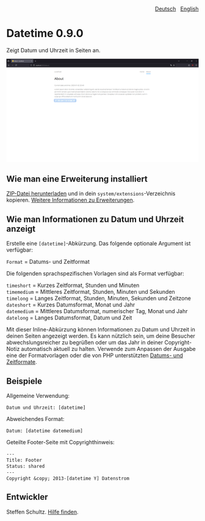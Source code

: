 <p align="right"><a href="README-de.md">Deutsch</a> &nbsp; <a href="README.md">English</a></p>

# Datetime 0.9.0

Zeigt Datum und Uhrzeit in Seiten an.

<p align="center"><img src="SCREENSHOT.png" alt="Bildschirmfoto"></p>

## Wie man eine Erweiterung installiert

[ZIP-Datei herunterladen](https://github.com/schulle4u/yellow-datetime/archive/refs/heads/main.zip) und in dein `system/extensions`-Verzeichnis kopieren. [Weitere Informationen zu Erweiterungen](https://github.com/annaesvensson/yellow-update/tree/main/README-de.md).

## Wie man Informationen zu Datum und Uhrzeit anzeigt

Erstelle eine `[datetime]`-Abkürzung. Das folgende optionale Argument ist verfügbar: 

`Format` = Datums- und Zeitformat  

Die folgenden sprachspezifischen Vorlagen sind als Format verfügbar: 

`timeshort` = Kurzes Zeitformat, Stunden und Minuten  
`timemedium` = Mittleres Zeitformat, Stunden, Minuten und Sekunden  
`timelong` = Langes Zeitformat, Stunden, Minuten, Sekunden und Zeitzone  
`dateshort` = Kurzes Datumsformat, Monat und Jahr  
`datemedium` = Mittleres Datumsformat, numerischer Tag, Monat und Jahr  
`datelong` = Langes Datumsformat, Datum und Zeit  

Mit dieser Inline-Abkürzung können Informationen zu Datum und Uhrzeit in deinen Seiten angezeigt werden. Es kann nützlich sein, um deine Besucher abwechslungsreicher zu begrüßen oder um das Jahr in deiner Copyright-Notiz automatisch aktuell zu halten. Verwende zum Anpassen der Ausgabe eine der Formatvorlagen oder die von PHP unterstützten [Datums- und Zeitformate](https://www.php.net/manual/de/datetime.formats.php). 

## Beispiele

Allgemeine Verwendung: 

    Datum und Uhrzeit: [datetime]

Abweichendes Format:

    Datum: [datetime datemedium]

Geteilte Footer-Seite mit Copyrighthinweis: 

```
---
Title: Footer
Status: shared
--- 
Copyright &copy; 2013-[datetime Y] Datenstrom
```

## Entwickler

Steffen Schultz. [Hilfe finden](https://datenstrom.se/de/yellow/help/).
